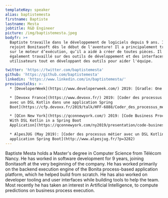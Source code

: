 ```yaml
---
templateKey: speaker
alias: baptistemesta
firstname: Baptiste
lastname: Mesta
jobtitle: R&D Engineer
picture: /img/baptistemesta.jpeg
bodyfr: >+
  Baptiste travaille dans le développement de logiciels depuis 9 ans. Il a
  rejoint Bonitasoft dès le début de l'aventure! Il a principalement travaillé
  sur le moteur d’exécution, qu’il a aidé à créer de toutes pièces. Il a
  également travaillé sur des outils de développement et des interfaces
  utilisateurs tout en développant des outils pour aider l'équipe.

twitter: 'https://twitter.com/baptistemesta'
github: 'https://github.com/baptistemesta'
linkedin: 'https://www.linkedin.com/in/baptistemesta/'
previoustalks: >-
  * [DeveloperWeek](https://www.developerweek.com/) 2019: [Gradle: One Technology to Build Them All](https://developerweek2019.sched.com/event/JJ2K)

  * [Devoxx France](https://www.devoxx.fr/) 2019: [Coder des processus métier
  avec un DSL Kotlin dans une application Spring
  Boot](https://cfp.devoxx.fr/2019/talk/HFF-6888/Coder_des_processus_metier_avec_un_DSL_Kotlin_dans_une_application_Spring_Boot)

  * [QCon New York](https://qconnewyork.com/) 2019: [Code Business Processes
  With DSL Kotlin in a Spring Boot
  Application](https://qconnewyork.com/ny2019/presentation/code-business-processes-dsl-kotlin-spring-boot-application)

  * AlpesJUG (May 2019): [Coder des processus métier avec un DSL Kotlin dans une
  application Spring Boot](http://www.alpesjug.fr/?p=3282)
---
```

Baptiste Mesta holds a Master's degree in Computer Science from Télécom Nancy.
He has worked in software development for 9 years, joining Bonitasoft at the very beginning of the company. He has worked primarily on the backend execution engine of the Bonita process-based application platform, which he helped build from scratch. He has also worked on developer tooling and user interfaces while building tools to help the team. Most recently he has taken an interest in Artificial Intelligence, to compute predictions on business process execution.

